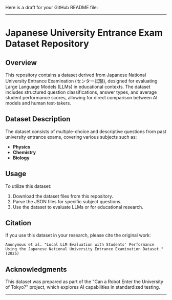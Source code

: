 Here is a draft for your GitHub README file:

---

# Japanese University Entrance Exam Dataset Repository

## Overview

This repository contains a dataset derived from Japanese National University Entrance Examination (センター試験), designed for evaluating Large Language Models (LLMs) in educational contexts. The dataset includes structured question classifications, answer types, and average student performance scores, allowing for direct comparison between AI models and human test-takers.

## Dataset Description

The dataset consists of multiple-choice and descriptive questions from past university entrance exams, covering various subjects such as:

- **Physics**
- **Chemistry**
- **Biology**


## Usage

To utilize this dataset:

1. Download the dataset files from this repository.
2. Parse the JSON files for specific subject questions.
3. Use the dataset to evaluate LLMs or for educational research.

## Citation

If you use this dataset in your research, please cite the original work:

```
Anonymous et al. "Local LLM Evaluation with Students' Performance Using the Japanese National University Entrance Examination Dataset." (2025)
```

## Acknowledgments

This dataset was prepared as part of the "Can a Robot Enter the University of Tokyo?" project, which explores AI capabilities in standardized testing.

---
